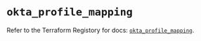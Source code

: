 # `okta_profile_mapping`

Refer to the Terraform Registory for docs: [`okta_profile_mapping`](https://registry.terraform.io/providers/okta/okta/4.1.0/docs/resources/profile_mapping).
